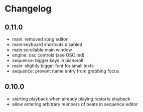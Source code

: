 # Changelog

## 0.11.0

- main: removed song editor
- main:keyboard shortcuts disabled
- main:scrollable main window
- engine: osc controls (see OSC.md)
- sequence: bigger keys in pianoroll
- main: slightly bigger font for small texts
- sequence: prevent name entry from grabbing focus 

## 0.10.0

- starting playback when already playing restarts playback
- allow entering arbitrary numbers of beats in sequence editor
